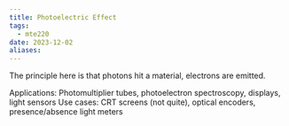 ```yaml
---
title: Photoelectric Effect
tags:
  - mte220
date: 2023-12-02
aliases:
---
```

The principle here is that photons hit a material, electrons are emitted.  

Applications: Photomultiplier tubes, photoelectron spectroscopy, displays, light sensors
Use cases: CRT screens (not quite), optical encoders, presence/absence light meters